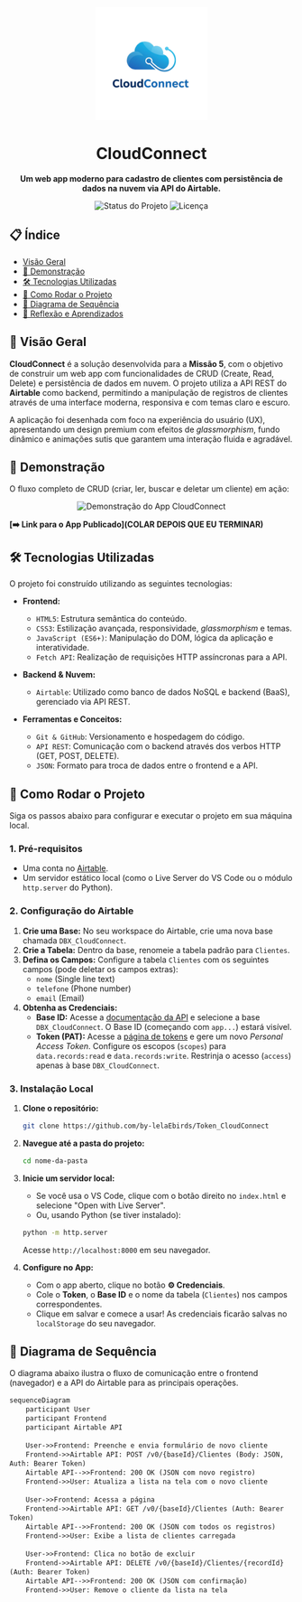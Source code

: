 <p align="center">
  <img src="logo.png" alt="CloudConnect Logo" width="200"/>
</p>

<h1 align="center">CloudConnect</h1>

<p align="center">
  <strong>Um web app moderno para cadastro de clientes com persistência de dados na nuvem via API do Airtable.</strong>
</p>

<p align="center">
  <img src="https://img.shields.io/badge/status-concluído-green?style=for-the-badge" alt="Status do Projeto">
  <img src="https://img.shields.io/badge/licença-MIT-blue?style=for-the-badge" alt="Licença">
</p>

## 📋 Índice

- [Visão Geral](#-visão-geral)
- [🎥 Demonstração](#-demonstração)
- [🛠️ Tecnologias Utilizadas](#-tecnologias-utilizadas)
- [🚀 Como Rodar o Projeto](#-como-rodar-o-projeto)
- [🔗 Diagrama de Sequência](#-diagrama-de-sequência)
- [🧠 Reflexão e Aprendizados](#-reflexão-e-aprendizados)

## 📌 Visão Geral

**CloudConnect** é a solução desenvolvida para a **Missão 5**, com o objetivo de construir um web app com funcionalidades de CRUD (Create, Read, Delete) e persistência de dados em nuvem. O projeto utiliza a API REST do **Airtable** como backend, permitindo a manipulação de registros de clientes através de uma interface moderna, responsiva e com temas claro e escuro.

A aplicação foi desenhada com foco na experiência do usuário (UX), apresentando um design premium com efeitos de _glassmorphism_, fundo dinâmico e animações sutis que garantem uma interação fluida e agradável.

## 🎥 Demonstração

O fluxo completo de CRUD (criar, ler, buscar e deletar um cliente) em ação:

<p align="center">
  <img src="demo.gif" alt="Demonstração do App CloudConnect" width="800"/>
</p>

**[➡️ Link para o App Publicado](COLAR DEPOIS QUE EU TERMINAR)**

## 🛠️ Tecnologias Utilizadas

O projeto foi construído utilizando as seguintes tecnologias:

-   **Frontend:**
    -   `HTML5`: Estrutura semântica do conteúdo.
    -   `CSS3`: Estilização avançada, responsividade, _glassmorphism_ e temas.
    -   `JavaScript (ES6+)`: Manipulação do DOM, lógica da aplicação e interatividade.
    -   `Fetch API`: Realização de requisições HTTP assíncronas para a API.

-   **Backend & Nuvem:**
    -   `Airtable`: Utilizado como banco de dados NoSQL e backend (BaaS), gerenciado via API REST.

-   **Ferramentas e Conceitos:**
    -   `Git & GitHub`: Versionamento e hospedagem do código.
    -   `API REST`: Comunicação com o backend através dos verbos HTTP (GET, POST, DELETE).
    -   `JSON`: Formato para troca de dados entre o frontend e a API.

## 🚀 Como Rodar o Projeto

Siga os passos abaixo para configurar e executar o projeto em sua máquina local.

### **1. Pré-requisitos**

-   Uma conta no [Airtable](https://airtable.com/).
-   Um servidor estático local (como o Live Server do VS Code ou o módulo `http.server` do Python).

### **2. Configuração do Airtable**

1.  **Crie uma Base:** No seu workspace do Airtable, crie uma nova base chamada `DBX_CloudConnect`.
2.  **Crie a Tabela:** Dentro da base, renomeie a tabela padrão para `Clientes`.
3.  **Defina os Campos:** Configure a tabela `Clientes` com os seguintes campos (pode deletar os campos extras):
    -   `nome` (Single line text)
    -   `telefone` (Phone number)
    -   `email` (Email)
4.  **Obtenha as Credenciais:**
    -   **Base ID:** Acesse a [documentação da API](https://airtable.com/developers/web/api/introduction) e selecione a base `DBX_CloudConnect`. O Base ID (começando com `app...`) estará visível.
    -   **Token (PAT):** Acesse a [página de tokens](https://airtable.com/create/tokens) e gere um novo _Personal Access Token_. Configure os escopos (`scopes`) para `data.records:read` e `data.records:write`. Restrinja o acesso (`access`) apenas à base `DBX_CloudConnect`.

### **3. Instalação Local**

1.  **Clone o repositório:**
    ```bash
    git clone https://github.com/by-lelaEbirds/Token_CloudConnect
    ```
2.  **Navegue até a pasta do projeto:**
    ```bash
    cd nome-da-pasta
    ```
3.  **Inicie um servidor local:**
    -   Se você usa o VS Code, clique com o botão direito no `index.html` e selecione "Open with Live Server".
    -   Ou, usando Python (se tiver instalado):
    ```bash
    python -m http.server
    ```
    Acesse `http://localhost:8000` em seu navegador.

4.  **Configure no App:**
    -   Com o app aberto, clique no botão **⚙️ Credenciais**.
    -   Cole o **Token**, o **Base ID** e o nome da tabela (`Clientes`) nos campos correspondentes.
    -   Clique em salvar e comece a usar! As credenciais ficarão salvas no `localStorage` do seu navegador.

## 🔗 Diagrama de Sequência

O diagrama abaixo ilustra o fluxo de comunicação entre o frontend (navegador) e a API do Airtable para as principais operações.

```mermaid
sequenceDiagram
    participant User
    participant Frontend
    participant Airtable API

    User->>Frontend: Preenche e envia formulário de novo cliente
    Frontend->>Airtable API: POST /v0/{baseId}/Clientes (Body: JSON, Auth: Bearer Token)
    Airtable API-->>Frontend: 200 OK (JSON com novo registro)
    Frontend->>User: Atualiza a lista na tela com o novo cliente

    User->>Frontend: Acessa a página
    Frontend->>Airtable API: GET /v0/{baseId}/Clientes (Auth: Bearer Token)
    Airtable API-->>Frontend: 200 OK (JSON com todos os registros)
    Frontend->>User: Exibe a lista de clientes carregada

    User->>Frontend: Clica no botão de excluir
    Frontend->>Airtable API: DELETE /v0/{baseId}/Clientes/{recordId} (Auth: Bearer Token)
    Airtable API-->>Frontend: 200 OK (JSON com confirmação)
    Frontend->>User: Remove o cliente da lista na tela
